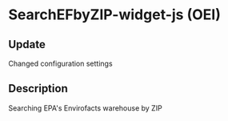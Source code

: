 # SearchEFbyZIP-widget-js (OEI)

## Update
Changed configuration settings

## Description
Searching EPA's Envirofacts warehouse by ZIP

